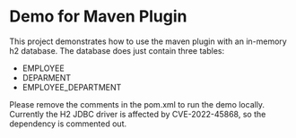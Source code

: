 # Demo for Maven Plugin

This project demonstrates how to use the maven plugin with an in-memory h2 database.
The database does just contain three tables:

* EMPLOYEE
* DEPARMENT
* EMPLOYEE_DEPARTMENT

Please remove the comments in the pom.xml to run the demo locally.
Currently the H2 JDBC driver is affected by CVE-2022-45868,
so the dependency is commented out.